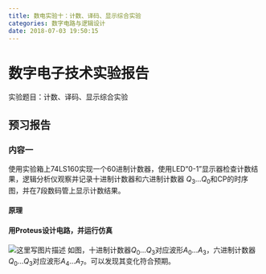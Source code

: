 ```yaml
---
title: 数电实验十：计数、译码、显示综合实验
categories: 数字电路与逻辑设计
date: 2018-07-03 19:50:15
---
```

# 数字电子技术实验报告
实验题目：计数、译码、显示综合实验
## 预习报告
### 内容一
使用实验箱上74LS160实现一个60进制计数器，使用LED“0-1”显示器检查计数结果，逻辑分析仪观察并记录十进制计数器和六进制计数器
$Q_3\ldots Q_0$和CP的时序图，并在7段数码管上显示计数结果。
#### 原理
#### 用Proteus设计电路，并运行仿真
![这里写图片描述](https://img-blog.csdn.net/20180607155018154?watermark/2/text/aHR0cHM6Ly9ibG9nLmNzZG4ubmV0L3dfd2VpbGFu/font/5a6L5L2T/fontsize/400/fill/I0JBQkFCMA==/dissolve/70)
如图，十进制计数器$Q_0\ldots Q_3$对应波形$A_0\ldots A_3$，六进制计数器$Q_0\ldots Q_3$对应波形$A_4\ldots A_7$。可以发现其变化符合预期。
